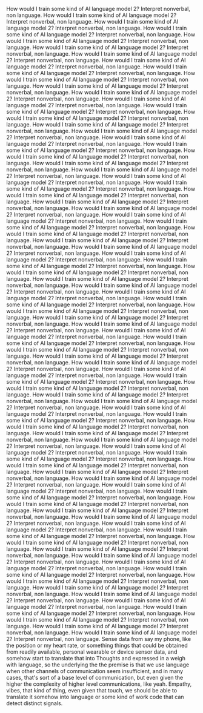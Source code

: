 How would I train some kind of AI language model 2? Interpret nonverbal, non language.
How would I train some kind of AI language model 2? Interpret nonverbal, non language.
How would I train some kind of AI language model 2? Interpret nonverbal, non language.
How would I train some kind of AI language model 2? Interpret nonverbal, non language.
How would I train some kind of AI language model 2? Interpret nonverbal, non language.
How would I train some kind of AI language model 2? Interpret nonverbal, non language.
How would I train some kind of AI language model 2? Interpret nonverbal, non language.
How would I train some kind of AI language model 2? Interpret nonverbal, non language.
How would I train some kind of AI language model 2? Interpret nonverbal, non language.
How would I train some kind of AI language model 2? Interpret nonverbal, non language.
How would I train some kind of AI language model 2? Interpret nonverbal, non language.
How would I train some kind of AI language model 2? Interpret nonverbal, non language.
How would I train some kind of AI language model 2? Interpret nonverbal, non language.
How would I train some kind of AI language model 2? Interpret nonverbal, non language.
How would I train some kind of AI language model 2? Interpret nonverbal, non language.
How would I train some kind of AI language model 2? Interpret nonverbal, non language.
How would I train some kind of AI language model 2? Interpret nonverbal, non language.
How would I train some kind of AI language model 2? Interpret nonverbal, non language.
How would I train some kind of AI language model 2? Interpret nonverbal, non language.
How would I train some kind of AI language model 2? Interpret nonverbal, non language.
How would I train some kind of AI language model 2? Interpret nonverbal, non language.
How would I train some kind of AI language model 2? Interpret nonverbal, non language.
How would I train some kind of AI language model 2? Interpret nonverbal, non language.
How would I train some kind of AI language model 2? Interpret nonverbal, non language.
How would I train some kind of AI language model 2? Interpret nonverbal, non language.
How would I train some kind of AI language model 2? Interpret nonverbal, non language.
How would I train some kind of AI language model 2? Interpret nonverbal, non language.
How would I train some kind of AI language model 2? Interpret nonverbal, non language.
How would I train some kind of AI language model 2? Interpret nonverbal, non language.
How would I train some kind of AI language model 2? Interpret nonverbal, non language.
How would I train some kind of AI language model 2? Interpret nonverbal, non language.
How would I train some kind of AI language model 2? Interpret nonverbal, non language.
How would I train some kind of AI language model 2? Interpret nonverbal, non language.
How would I train some kind of AI language model 2? Interpret nonverbal, non language.
How would I train some kind of AI language model 2? Interpret nonverbal, non language.
How would I train some kind of AI language model 2? Interpret nonverbal, non language.
How would I train some kind of AI language model 2? Interpret nonverbal, non language.
How would I train some kind of AI language model 2? Interpret nonverbal, non language.
How would I train some kind of AI language model 2? Interpret nonverbal, non language.
How would I train some kind of AI language model 2? Interpret nonverbal, non language.
How would I train some kind of AI language model 2? Interpret nonverbal, non language.
How would I train some kind of AI language model 2? Interpret nonverbal, non language.
How would I train some kind of AI language model 2? Interpret nonverbal, non language.
How would I train some kind of AI language model 2? Interpret nonverbal, non language.
How would I train some kind of AI language model 2? Interpret nonverbal, non language.
How would I train some kind of AI language model 2? Interpret nonverbal, non language.
How would I train some kind of AI language model 2? Interpret nonverbal, non language.
How would I train some kind of AI language model 2? Interpret nonverbal, non language.
How would I train some kind of AI language model 2? Interpret nonverbal, non language.
How would I train some kind of AI language model 2? Interpret nonverbal, non language.
How would I train some kind of AI language model 2? Interpret nonverbal, non language.
How would I train some kind of AI language model 2? Interpret nonverbal, non language.
How would I train some kind of AI language model 2? Interpret nonverbal, non language.
How would I train some kind of AI language model 2? Interpret nonverbal, non language.
How would I train some kind of AI language model 2? Interpret nonverbal, non language.
How would I train some kind of AI language model 2? Interpret nonverbal, non language.
How would I train some kind of AI language model 2? Interpret nonverbal, non language.
How would I train some kind of AI language model 2? Interpret nonverbal, non language.
How would I train some kind of AI language model 2? Interpret nonverbal, non language.
How would I train some kind of AI language model 2? Interpret nonverbal, non language.
How would I train some kind of AI language model 2? Interpret nonverbal, non language.
How would I train some kind of AI language model 2? Interpret nonverbal, non language.
How would I train some kind of AI language model 2? Interpret nonverbal, non language.
How would I train some kind of AI language model 2? Interpret nonverbal, non language.
How would I train some kind of AI language model 2? Interpret nonverbal, non language.
How would I train some kind of AI language model 2? Interpret nonverbal, non language.
How would I train some kind of AI language model 2? Interpret nonverbal, non language.
How would I train some kind of AI language model 2? Interpret nonverbal, non language.
How would I train some kind of AI language model 2? Interpret nonverbal, non language.
How would I train some kind of AI language model 2? Interpret nonverbal, non language.
How would I train some kind of AI language model 2? Interpret nonverbal, non language.
How would I train some kind of AI language model 2? Interpret nonverbal, non language.
How would I train some kind of AI language model 2? Interpret nonverbal, non language.
How would I train some kind of AI language model 2? Interpret nonverbal, non language.
How would I train some kind of AI language model 2? Interpret nonverbal, non language.
How would I train some kind of AI language model 2? Interpret nonverbal, non language.
How would I train some kind of AI language model 2? Interpret nonverbal, non language.
How would I train some kind of AI language model 2? Interpret nonverbal, non language.
How would I train some kind of AI language model 2? Interpret nonverbal, non language.
How would I train some kind of AI language model 2? Interpret nonverbal, non language.
How would I train some kind of AI language model 2? Interpret nonverbal, non language.
How would I train some kind of AI language model 2? Interpret nonverbal, non language.
Sense data from say my phone, like the position or my heart rate, or something things that could be obtained from readily available, personal wearable or device sensor data, and somehow start to translate that into Thoughts and expressed in a weigh with language, so the underlying the the premise is that we use language when other channels of communication seem insufficient, and in many cases, that's sort of a base level of communication, but even given the higher the complexity of higher level communications, like yeah. Empathy, vibes, that kind of thing, even given that touch, we should be able to translate it somehow into language or some kind of work code that can detect distinct signals.